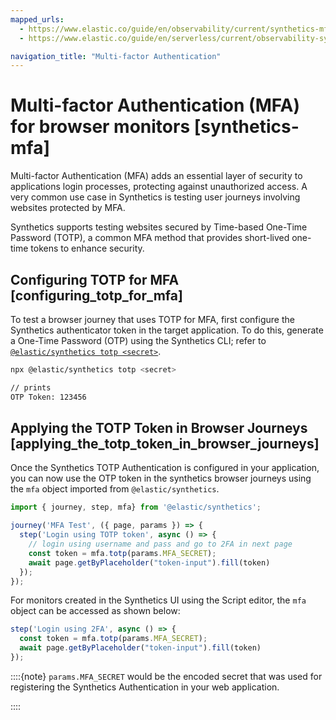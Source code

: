 ```yaml
---
mapped_urls:
  - https://www.elastic.co/guide/en/observability/current/synthetics-mfa.html
  - https://www.elastic.co/guide/en/serverless/current/observability-synthetics-mfa.html

navigation_title: "Multi-factor Authentication"
---
```


# Multi-factor Authentication (MFA) for browser monitors [synthetics-mfa]


Multi-factor Authentication (MFA) adds an essential layer of security to applications login processes, protecting against unauthorized access. A very common use case in Synthetics is testing user journeys involving websites protected by MFA.

Synthetics supports testing websites secured by Time-based One-Time Password (TOTP), a common MFA method that provides short-lived one-time tokens to enhance security.


## Configuring TOTP for MFA [configuring_totp_for_mfa]

To test a browser journey that uses TOTP for MFA, first configure the Synthetics authenticator token in the target application. To do this, generate a One-Time Password (OTP) using the Synthetics CLI; refer to [`@elastic/synthetics totp <secret>`](../../../solutions/observability/apps/use-synthetics-cli.md).

```sh
npx @elastic/synthetics totp <secret>

// prints
OTP Token: 123456
```


## Applying the TOTP Token in Browser Journeys [applying_the_totp_token_in_browser_journeys]

Once the Synthetics TOTP Authentication is configured in your application, you can now use the OTP token in the synthetics browser journeys using the `mfa` object imported from `@elastic/synthetics`.

```ts
import { journey, step, mfa} from '@elastic/synthetics';

journey('MFA Test', ({ page, params }) => {
  step('Login using TOTP token', async () => {
    // login using username and pass and go to 2FA in next page
    const token = mfa.totp(params.MFA_SECRET);
    await page.getByPlaceholder("token-input").fill(token)
  });
});
```

For monitors created in the Synthetics UI using the Script editor, the `mfa` object can be accessed as shown below:

```ts
step('Login using 2FA', async () => {
  const token = mfa.totp(params.MFA_SECRET);
  await page.getByPlaceholder("token-input").fill(token)
});
```

::::{note}
`params.MFA_SECRET` would be the encoded secret that was used for registering the Synthetics Authentication in your web application.

::::